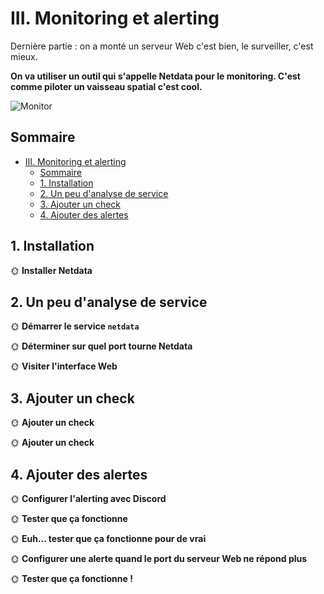 # III. Monitoring et alerting

Dernière partie : on a monté un serveur Web c'est bien, le surveiller, c'est mieux.

**On va utiliser un outil qui s'appelle Netdata pour le monitoring. C'est comme piloter un vaisseau spatial c'est cool.**

![Monitor](./img/monitor.webp)

## Sommaire

- [III. Monitoring et alerting](#iii-monitoring-et-alerting)
  - [Sommaire](#sommaire)
  - [1. Installation](#1-installation)
  - [2. Un peu d'analyse de service](#2-un-peu-danalyse-de-service)
  - [3. Ajouter un check](#3-ajouter-un-check)
  - [4. Ajouter des alertes](#4-ajouter-des-alertes)

## 1. Installation

🌞 **Installer Netdata**


## 2. Un peu d'analyse de service


🌞 **Démarrer le service `netdata`**

🌞 **Déterminer sur quel port tourne Netdata**


🌞 **Visiter l'interface Web**


## 3. Ajouter un check

🌞 **Ajouter un check**


🌞 **Ajouter un check**


## 4. Ajouter des alertes


🌞 **Configurer l'alerting avec Discord**


🌞 **Tester que ça fonctionne**


🌞 **Euh... tester que ça fonctionne pour de vrai**



🌞 **Configurer une alerte quand le port du serveur Web ne répond plus**


🌞 **Tester que ça fonctionne !**
